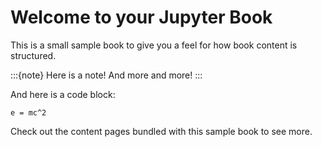 # Welcome to your Jupyter Book

This is a small sample book to give you a feel for how book content is
structured.

:::{note}
Here is a note! And more and more!
:::

And here is a code block:

```
e = mc^2
```

Check out the content pages bundled with this sample book to see more.
